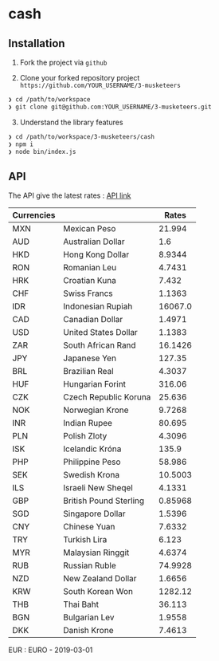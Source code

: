 # cash

## Installation

1. Fork the project via `github`


2. Clone your forked repository project `https://github.com/YOUR_USERNAME/3-musketeers`



```sh
❯ cd /path/to/workspace
❯ git clone git@github.com:YOUR_USERNAME/3-musketeers.git
```

3. Understand the library features


```sh
❯ cd /path/to/workspace/3-musketeers/cash
❯ npm i
❯ node bin/index.js
```

## API

The API give the latest rates  :
[API link](https://api.exchangeratesapi.io/latest)


| Currencies ||   Rates    |
| ----------|---|------|
|MXN|Mexican Peso|21.994|
|AUD| Australian Dollar|1.6|
|HKD|Hong Kong Dollar|8.9344|
|RON|Romanian Leu|4.7431|
|HRK|Croatian Kuna|7.432|
|CHF| Swiss Francs|1.1363|
|IDR|Indonesian Rupiah|16067.0|
|CAD|Canadian Dollar|1.4971|
|USD|United States Dollar|1.1383|
|ZAR|South African Rand|16.1426|
|JPY|Japanese Yen|127.35|
|BRL|Brazilian Real|4.3037|
|HUF|Hungarian Forint|316.06|
|CZK|Czech Republic Koruna|25.636|
|NOK|Norwegian Krone|9.7268|
|INR|Indian Rupee |80.695|
|PLN|Polish Zloty|4.3096|
|ISK|Icelandic Króna|135.9|
|PHP|Philippine Peso|58.986|
|SEK|Swedish Krona|10.5003|
|ILS|Israeli New Sheqel|4.1331|
|GBP|British Pound Sterling|0.85968|
|SGD|Singapore Dollar|1.5396|
|CNY|Chinese Yuan|7.6332|
|TRY|Turkish Lira|6.123|
|MYR|Malaysian Ringgit|4.6374|
|RUB|Russian Ruble|74.9928|
|NZD|New Zealand Dollar|1.6656|
|KRW|South Korean Won|1282.12|
|THB|Thai Baht|36.113|
|BGN|Bulgarian Lev|1.9558|
|DKK|Danish Krone|7.4613|

EUR : EURO - 2019-03-01


